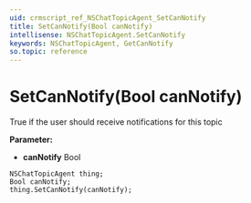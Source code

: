 ```yaml
---
uid: crmscript_ref_NSChatTopicAgent_SetCanNotify
title: SetCanNotify(Bool canNotify)
intellisense: NSChatTopicAgent.SetCanNotify
keywords: NSChatTopicAgent, GetCanNotify
so.topic: reference
---
```


# SetCanNotify(Bool canNotify)

True if the user should receive notifications for this topic

**Parameter:** 
 - **canNotify** Bool

```crmscript
NSChatTopicAgent thing;
Bool canNotify;
thing.SetCanNotify(canNotify);
```

